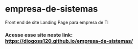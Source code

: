 # empresa-de-sistemas
Front end de site Landing Page para empresa de TI


### Acesse esse site neste link: https://diogoss120.github.io/empresa-de-sistemas/
